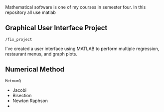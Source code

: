 Mathematical software is one of my courses in semester four.
In this repository all use matlab

## Graphical User Interface Project
`/fix_project`

I've created a user interface using MATLAB to perform multiple regression, restaurant menus, and graph plots.

## Numerical Method
`MetnumQ`


- Jacobi
- Bisection
- Newton Raphson
- 
